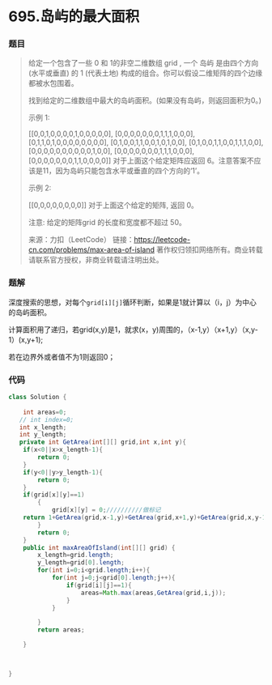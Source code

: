 # 695.岛屿的最大面积

### 题目

> 给定一个包含了一些 0 和 1的非空二维数组 grid , 一个 岛屿 是由四个方向 (水平或垂直) 的 1 (代表土地) 构成的组合。你可以假设二维矩阵的四个边缘都被水包围着。
>
> 找到给定的二维数组中最大的岛屿面积。(如果没有岛屿，则返回面积为0。)
>
> 示例 1:
>
> [[0,0,1,0,0,0,0,1,0,0,0,0,0],
>  [0,0,0,0,0,0,0,1,1,1,0,0,0],
>  [0,1,1,0,1,0,0,0,0,0,0,0,0],
>  [0,1,0,0,1,1,0,0,1,0,1,0,0],
>  [0,1,0,0,1,1,0,0,1,1,1,0,0],
>  [0,0,0,0,0,0,0,0,0,0,1,0,0],
>  [0,0,0,0,0,0,0,1,1,1,0,0,0],
>  [0,0,0,0,0,0,0,1,1,0,0,0,0]]
> 对于上面这个给定矩阵应返回 6。注意答案不应该是11，因为岛屿只能包含水平或垂直的四个方向的‘1’。
>
> 示例 2:
>
> [[0,0,0,0,0,0,0,0]]
> 对于上面这个给定的矩阵, 返回 0。
>
> 注意: 给定的矩阵grid 的长度和宽度都不超过 50。
>
> 来源：力扣（LeetCode）
> 链接：https://leetcode-cn.com/problems/max-area-of-island
> 著作权归领扣网络所有。商业转载请联系官方授权，非商业转载请注明出处。

### 题解

深度搜索的思想，对每个`grid[i][j]`循环判断，如果是1就计算以（i，j）为中心的岛屿面积。

计算面积用了递归，若grid(x,y)是1，就求(x，y)周围的，（x-1,y）（x+1,y）（x,y-1）(x,y+1);

若在边界外或者值不为1则返回0；



### 代码

```java
class Solution {
    
    int areas=0;
   // int index=0;
   int x_length;
   int y_length;
   private int GetArea(int[][] grid,int x,int y){
    if(x<0||x>x_length-1){
        return 0;
    }    
    if(y<0||y>y_length-1){
        return 0;
    }
    if(grid[x][y]==1)
        {
            grid[x][y] = 0;//////////做标记
    return 1+GetArea(grid,x-1,y)+GetArea(grid,x+1,y)+GetArea(grid,x,y-1)+GetArea(grid,x,y+1);
        }
        return 0;
    }
    public int maxAreaOfIsland(int[][] grid) {
        x_length=grid.length;
        y_length=grid[0].length;
        for(int i=0;i<grid.length;i++){
            for(int j=0;j<grid[0].length;j++){
                if(grid[i][j]==1){
                    areas=Math.max(areas,GetArea(grid,i,j));
                }
            }

        }
        return areas;

    }


    
}
```

